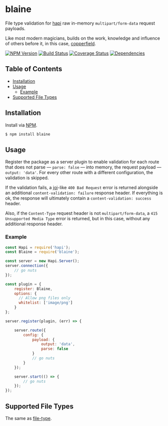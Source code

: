 # blaine
File type validation for [hapi](https://github.com/hapijs/hapi) raw in-memory `multipart/form-data` request payloads.

Like most modern magicians, builds on the work, knowledge and influence of others before it, in this case, [copperfield](https://github.com/ruiquelhas/copperfield).

[![NPM Version][fury-img]][fury-url] [![Build Status][travis-img]][travis-url] [![Coverage Status][coveralls-img]][coveralls-url] [![Dependencies][david-img]][david-url]

## Table of Contents

- [Installation](#installation)
- [Usage](#usage)
  - [Example](#example)
- [Supported File Types](#supported-file-types)

## Installation
Install via [NPM](https://www.npmjs.org).

```sh
$ npm install blaine
```

## Usage

Register the package as a server plugin to enable validation for each route that does not parse — `parse: false` — into memory, the request payload — `output: 'data'`. For every other route with a different configuration, the validation is skipped.

If the validation fails, a [joi](https://github.com/hapijs/joi)-like `400 Bad Request` error is returned alongside an additional `content-validation: failure` response header. If everything is ok, the response will ultimately contain a `content-validation: success` header.

Also, if the `Content-Type` request header is not `multipart/form-data`, a `415 Unsupported Media Type` error is returned, but in this case, without any additional response header.

### Example

```js
const Hapi = require('hapi');
const Blaine = require('blaine');

const server = new Hapi.Server();
server.connection({
    // go nuts
});

const plugin = {
    register: Blaine,
    options: {
      // Allow png files only
      whitelist: ['image/png']
    }
};

server.register(plugin, (err) => {

    server.route({
        config: {
            payload: {
                output: 'data',
                parse: false
            }
            // go nuts
        }
    });

    server.start(() => {
        // go nuts
    });
});
```

## Supported File Types

The same as [file-type](https://github.com/sindresorhus/file-type#supported-file-types).

[coveralls-img]: https://coveralls.io/repos/ruiquelhas/blaine/badge.svg
[coveralls-url]: https://coveralls.io/github/ruiquelhas/blaine
[david-img]: https://david-dm.org/ruiquelhas/blaine.svg
[david-url]: https://david-dm.org/ruiquelhas/blaine
[fury-img]: https://badge.fury.io/js/blaine.svg
[fury-url]: https://badge.fury.io/js/blaine
[travis-img]: https://travis-ci.org/ruiquelhas/blaine.svg
[travis-url]: https://travis-ci.org/ruiquelhas/blaine
